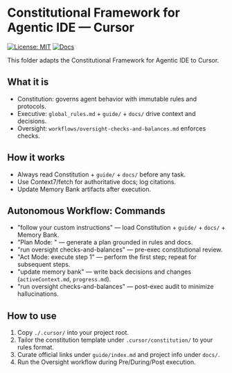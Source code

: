 # Constitutional Framework for Agentic IDE — Cursor
 
 
 [![License: MIT](https://img.shields.io/badge/License-MIT-green.svg)](../LICENSE.md) [![Docs](https://img.shields.io/badge/docs-read-blue)](./.cursor/guide/index.md)
 
This folder adapts the Constitutional Framework for Agentic IDE to Cursor.

## What it is
- Constitution: governs agent behavior with immutable rules and protocols.
- Executive: `global_rules.md` + `guide/` + `docs/` drive context and decisions.
- Oversight: `workflows/oversight-checks-and-balances.md` enforces checks.

## How it works
- Always read Constitution + `guide/` + `docs/` before any task.
- Use Context7/fetch for authoritative docs; log citations.
- Update Memory Bank artifacts after execution.

## Autonomous Workflow: Commands
- "follow your custom instructions" — load Constitution + `guide/` + `docs/` + Memory Bank.
- "Plan Mode: <your goal>" — generate a plan grounded in rules and docs.
- "run oversight checks-and-balances" — pre-exec constitutional review.
- "Act Mode: execute step 1" — perform the first step; repeat for subsequent steps.
- "update memory bank" — write back decisions and changes (`activeContext.md`, `progress.md`).
- "run oversight checks-and-balances" — post-exec audit to minimize hallucinations.

## How to use
1) Copy `./.cursor/` into your project root.
2) Tailor the constitution template under `.cursor/constitution/` to your rules format.
3) Curate official links under `guide/index.md` and project info under `docs/`.
4) Run the Oversight workflow during Pre/During/Post execution.
